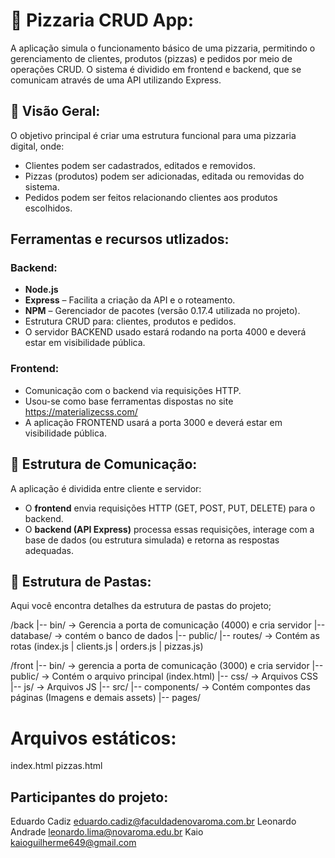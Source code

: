 # 🍕 Pizzaria CRUD App:

A aplicação simula o funcionamento básico de uma pizzaria, permitindo o gerenciamento de clientes, produtos (pizzas) e pedidos por meio de operações CRUD.
O sistema é dividido em frontend e backend, que se comunicam através de uma API utilizando Express.

## 🚀 Visão Geral:

O objetivo principal é criar uma estrutura funcional para uma pizzaria digital, onde:
- Clientes podem ser cadastrados, editados e removidos.
- Pizzas (produtos) podem ser adicionadas, editada ou removidas do sistema.
- Pedidos podem ser feitos relacionando clientes aos produtos escolhidos.

## Ferramentas e recursos utlizados:

### Backend:
- **Node.js**
- **Express** – Facilita a criação da API e o roteamento.
- **NPM** – Gerenciador de pacotes (versão 0.17.4 utilizada no projeto).
- Estrutura CRUD para: clientes, produtos e pedidos.
- O servidor BACKEND usado estará rodando na porta 4000 e deverá estar em visibilidade pública.

### Frontend:
- Comunicação com o backend via requisições HTTP.
- Usou-se como base ferramentas dispostas no site https://materializecss.com/
- A aplicação FRONTEND usará a porta 3000 e deverá estar em visibilidade pública.

## 🔗 Estrutura de Comunicação:

A aplicação é dividida entre cliente e servidor:
- O **frontend** envia requisições HTTP (GET, POST, PUT, DELETE) para o backend.
- O **backend (API Express)** processa essas requisições, interage com a base de dados (ou estrutura simulada) e retorna as respostas adequadas.

## 📁 Estrutura de Pastas:
Aqui você encontra detalhes da estrutura de pastas do projeto;

/back
|-- bin/        -> Gerencia a porta de comunicação (4000) e cria servidor
|-- database/   -> contém o banco de dados
|-- public/
|-- routes/     -> Contém as rotas (index.js | clients.js | orders.js | pizzas.js)


/front
|-- bin/        -> gerencia a porta de comunicação (3000) e cria servidor
|-- public/     -> Contém o arquivo principal (index.html)
    |-- css/    -> Arquivos CSS
    |-- js/     -> Arquivos JS
|-- src/
|-- components/ -> Contém compontes das páginas (Imagens e demais assets)
|-- pages/

# Arquivos estáticos:
index.html
pizzas.html

## Participantes do projeto:
Eduardo Cadiz eduardo.cadiz@faculdadenovaroma.com.br
Leonardo Andrade leonardo.lima@novaroma.edu.br
Kaio kaioguilherme649@gmail.com